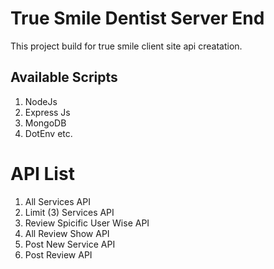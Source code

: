 # True Smile Dentist Server End

This project build for true smile client site api creatation.

## Available Scripts

1. NodeJs
2. Express Js
3. MongoDB
4. DotEnv etc.

# API List

1. All Services API
2. Limit (3) Services API
3. Review Spicific User Wise API
4. All Review Show API
5. Post New Service API
6. Post Review API
